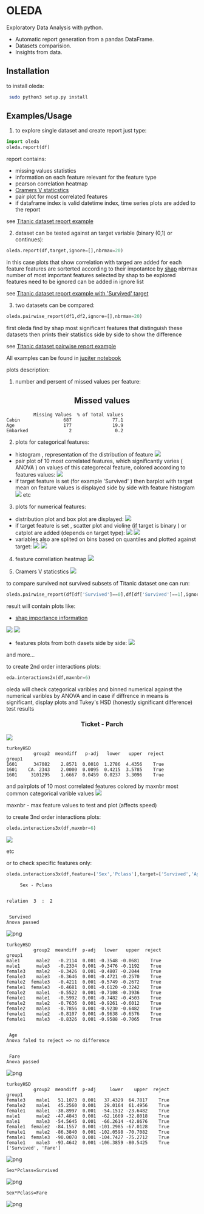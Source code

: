 # OLEDA

 Exploratory Data Analysis with python.
 
- Automatic report generation from a pandas DataFrame.
- Datasets comparision.
- Insights from data.



Installation
------------------
to install oleda:
```bash
 sudo python3 setup.py install
```
Examples/Usage
--------

1. to explore single dataset and create report just type:
```python
import oleda
oleda.report(df)
```
report contains:
- missing values statistics
- information on each feature relevant for the feature type
- pearson correlation heatmap
- [Cramers V staticstics](https://stackoverflow.com/a/46498792/5863503)
- pair plot for most correlated features
- if dataframe index is valid datetime index, time series plots are added to the report

see  [Titanic dataset report example](README_files/Titanic_report.md)

2. dataset can be tested against an target variable (binary (0,1) or continues):  

```python
oleda.report(df,target,ignore=[],nbrmax=20)
```
in this case plots that show correlation with targed are added for each feature
features are sorterted according to their impotantce by [shap](https://github.com/slundberg/shap)
nbrmax number of most important features selected by shap to be explored
features need to be ignored can be added in ignore list 

see  [Titanic dataset report example with 'Survived' target](README_files/Titanic_report_tg.md)

3. two datasets can be compared:
```python   
oleda.pairwise_report(df1,df2,ignore=[],nbrmax=20)
```

first oleda find by shap most significant features that distinguish these datasets
then prints their statistics side by side to show the difference

see  [Titanic dataset pairwise report example](README_files/Titanic_report_pairwise.md)


All examples can be found in [jupiter notebook ](https://github.com/Banuba/oleda/blob/1ea82833d355a1cd45f52ea9376973600488629e/example/Titanic-oleda.ipynb)



plots description:

1. number and persent of missed values per feature:

<h2 align="center">Missed values</h2>
      
              Missing Values  % of Total Values
    Cabin                687               77.1
    Age                  177               19.9
    Embarked               2                0.2

2. plots for categorical features:
- histogram , representation of the distribution of feature
![](README_files/output_2_10.png)
- pair plot of 10 most correlated features, which significantly varies ( ANOVA ) on values of this categorecal feature, colored according to features values:
![](README_files/output_2_19.png)
- if target feature is set (for example 'Survived' ) then barplot with target mean on feature values is displayed side by side with feature histogram
![](README_files/output_3_25.png)
etc

3. plots for numerical features:
- distribution plot and box plot are displayed:
![](README_files/output_2_52.png)
- if target feature is set , scatter plot and violine (if target is binary ) or catplot are added (depends on target type):
![](README_files/output_33_38.png)
![](README_files/output_4_17.png)
- variables also are splited on bins based on quantiles and plotted against target:
![](README_files/output_4_23.png)
![](README_files/output_4_24.png)
 
4. feature correllation heatmap
![](README_files/output_2_74.png)

5. Cramers V staticstics
![](README_files/output_2_79.png)

to compare survived not survived subsets of Titanic dataset one can run:

```python   
oleda.pairwise_report(df[df['Survived']==0],df[df['Survived']==1],ignore=['Survived'])
```
result will contain plots like:
- [shap importance information](https://github.com/slundberg/shap)

![](README_files/output_7_4.png)
![](README_files/output_7_5.png)
- features plots from both dasets side by side:
![](README_files/output_7_24.png)

and more...

to create 2nd order interactions plots:
```python 
eda.interactions2x(df,maxnbr=6)
```
oleda will check categorical varibles and binned numerical against the numerical varibles by ANOVA
and in case if diffrence in means is significant, display plots and Tukey's HSD (honestly significant difference) test results

<h3 align="center">Ticket - Parch</h3>

![](README_files/output_4_149.png)


    turkeyHSD
              group2  meandiff   p-adj   lower   upper  reject
    group1                                                    
    1601      347082    2.8571  0.0010  1.2786  4.4356    True
    1601    CA. 2343    2.0000  0.0095  0.4215  3.5785    True
    1601     3101295    1.6667  0.0459  0.0237  3.3096    True
    
    
and pairplots of 10 most correlated features colored by maxnbr most common categorical varible values
![](README_files/output_4_151.png)

maxnbr - max feature values to test and plot (affects speed)

to create 3nd order interactions plots:
```python 
oleda.interactions3x(df,maxnbr=6)
```

![](README_files/output_5_209.png)

etc

or to check specific features only:

```python 
oleda.interactions3x(df,feature=['Sex','Pclass'],target=['Survived','Age','Fare'],maxnbr=10)
```


         Sex - Pclass
   
      
    relation  3  :  2
    
    
     Survived
    Anova passed


![png](README_files/output_10_4.png)


    turkeyHSD
              group2  meandiff  p-adj   lower   upper  reject
    group1                                                   
    male1      male2   -0.2114  0.001 -0.3548 -0.0681    True
    male1      male3   -0.2334  0.001 -0.3476 -0.1192    True
    female3    male2   -0.3426  0.001 -0.4807 -0.2044    True
    female3    male3   -0.3646  0.001 -0.4721 -0.2570    True
    female2  female3   -0.4211  0.001 -0.5749 -0.2672    True
    female1  female3   -0.4681  0.001 -0.6120 -0.3242    True
    female2    male1   -0.5522  0.001 -0.7108 -0.3936    True
    female1    male1   -0.5992  0.001 -0.7482 -0.4503    True
    female2    male2   -0.7636  0.001 -0.9261 -0.6012    True
    female2    male3   -0.7856  0.001 -0.9230 -0.6482    True
    female1    male2   -0.8107  0.001 -0.9638 -0.6576    True
    female1    male3   -0.8326  0.001 -0.9588 -0.7065    True
    
    
     Age
    Anova faled to reject => no difference 
    
    
     Fare
    Anova passed


![png](README_files/output_10_6.png)


    turkeyHSD
              group2  meandiff  p-adj     lower    upper  reject
    group1                                                      
    female3    male1   51.1073  0.001   37.4329  64.7817    True
    female2    male1   45.2560  0.001   29.0164  61.4956    True
    female1    male1  -38.8997  0.001  -54.1512 -23.6482    True
    male1      male2  -47.4843  0.001  -62.1669 -32.8018    True
    male1      male3  -54.5645  0.001  -66.2614 -42.8676    True
    female1  female2  -84.1557  0.001 -101.2985 -67.0128    True
    female1    male2  -86.3840  0.001 -102.0598 -70.7082    True
    female1  female3  -90.0070  0.001 -104.7427 -75.2712    True
    female1    male3  -93.4642  0.001 -106.3859 -80.5425    True
    ['Survived', 'Fare']

![png](README_files/output_10_8.png)

    Sex*Pclass=Survived

![png](README_files/output_10_10.png)

    Sex*Pclass=Fare

![png](README_files/output_10_12.png)



